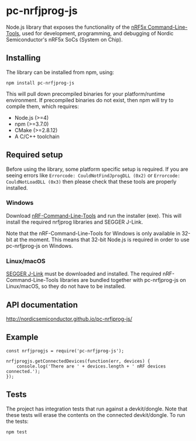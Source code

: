 # pc-nrfjprog-js

Node.js library that exposes the functionality of the [nRF5x Command-Line-Tools](https://infocenter.nordicsemi.com/topic/com.nordic.infocenter.tools/dita/tools/nrf5x_command_line_tools/nrf5x_command_line_tools_lpage.html?cp=5_1), used for development, programming, and debugging of Nordic Semiconductor's nRF5x SoCs (System on Chip).

## Installing

The library can be installed from npm, using:

    npm install pc-nrfjprog-js

This will pull down precompiled binaries for your platform/runtime environment. If precompiled binaries do not exist, then npm will try to compile them, which requires:

* Node.js (>=4)
* npm (>=3.7.0)
* CMake (>=2.8.12)
* A C/C++ toolchain

## Required setup

Before using the library, some platform specific setup is required. If you are seeing errors like `Errorcode: CouldNotFindJprogDLL (0x2)` or `Errorcode: CouldNotLoadDLL (0x3)` then please check that these tools are properly installed.

### Windows

Download [nRF-Command-Line-Tools](http://infocenter.nordicsemi.com/index.jsp?topic=%2Fcom.nordic.infocenter.tools%2Fdita%2Ftools%2Fnrf5x_command_line_tools%2Fnrf5x_installation.html) and run the installer (exe). This will install the required nrfjprog libraries and SEGGER J-Link.

Note that the nRF-Command-Line-Tools for Windows is only available in 32-bit at the moment. This means that 32-bit Node.js is required in order to use pc-nrfjprog-js on Windows.

### Linux/macOS

[SEGGER J-Link](https://www.segger.com/downloads/jlink/) must be downloaded and installed. The required nRF-Command-Line-Tools libraries are bundled together with pc-nrfjprog-js on Linux/macOS, so they do not have to be installed.

## API documentation

http://nordicsemiconductor.github.io/pc-nrfjprog-js/

## Example

```
const nrfjprogjs = require('pc-nrfjprog-js');

nrfjprogjs.getConnectedDevices(function(err, devices) {
    console.log('There are ' + devices.length + ' nRF devices connected.');
});
```

## Tests

The project has integration tests that run against a devkit/dongle. Note that these tests will erase the contents on the connected devkit/dongle. To run the tests:

    npm test
